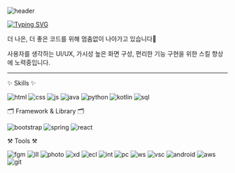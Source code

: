 ![header](https://capsule-render.vercel.app/api?type=venom&color=gradient&height=300&section=header&text=Hello,I'm&nbsp;Mijin&fontSize=90&stroke=FFFFFF&fontColor=222222)

[![Typing SVG](https://readme-typing-svg.demolab.com?font=Fira+Code&size=15&pause=1000&color=999999&random=false&width=435&lines=let+mijin+%3D+%5B%22design%22%2C+%22frontEnd%22%2C+%22backEnd%22%5D)](https://git.io/typing-svg)

더 나은, 더 좋은 코드를 위해 멈춤없이 나아가고 있습니다🚥

사용자를 생각하는 UI/UX, 가시성 높은 화면 구성, 편리한 기능 구현을 위한 스킬 향상에 노력중입니다.

---

✨ Skills ✨

![html](https://img.shields.io/badge/HTML5-E34F26?style=for-the-badge&logo=html5&logoColor=white)
![css](https://img.shields.io/badge/CSS-239120?&style=for-the-badge&logo=css3&logoColor=white)
![js](https://img.shields.io/badge/JavaScript-F7DF1E?style=for-the-badge&logo=JavaScript&logoColor=white)
![java](https://img.shields.io/badge/Java-ED8B00?style=for-the-badge&logo=openjdk&logoColor=white)
![python](https://img.shields.io/badge/Python-3776AB?style=for-the-badge&logo=python&logoColor=white)
![kotlin](https://img.shields.io/badge/Kotlin-0095D5?&style=for-the-badge&logo=kotlin&logoColor=white)
![sql](https://img.shields.io/badge/MariaDB-003545?style=for-the-badge&logo=mariadb&logoColor=white)

🗂 Framework & Library 🗂

![bootstrap](https://img.shields.io/badge/Bootstrap-563D7C?style=for-the-badge&logo=bootstrap&logoColor=white)
![spring](https://img.shields.io/badge/Spring-6DB33F?style=for-the-badge&logo=spring&logoColor=white)
![react](https://img.shields.io/badge/React-20232A?style=for-the-badge&logo=react&logoColor=61DAFB)

⚒ Tools ⚒

![fgm](https://img.shields.io/badge/Figma-F24E1E?style=for-the-badge&logo=figma&logoColor=white)
![ill](https://img.shields.io/badge/Adobe%20Illustrator-FF9A00?style=for-the-badge&logo=adobe%20illustrator&logoColor=white)
![photo](https://img.shields.io/badge/Adobe%20Photoshop-31A8FF?style=for-the-badge&logo=Adobe%20Photoshop&logoColor=black)
![xd](https://img.shields.io/badge/Adobe%20XD-470137?style=for-the-badge&logo=Adobe%20XD&logoColor=#FF61F6)
![ecl](https://img.shields.io/badge/Eclipse-2C2255?style=for-the-badge&logo=eclipse&logoColor=white)
![int](https://img.shields.io/badge/IntelliJ_IDEA-000000.svg?style=for-the-badge&logo=intellij-idea&logoColor=white)
![pc](https://img.shields.io/badge/PyCharm-000000.svg?&style=for-the-badge&logo=PyCharm&logoColor=white)
![ws](https://img.shields.io/badge/WebStorm-000000?style=for-the-badge&logo=WebStorm&logoColor=white)
![vsc](https://img.shields.io/badge/Visual_Studio_Code-0078D4?style=for-the-badge&logo=visual%20studio%20code&logoColor=white)
![android](https://img.shields.io/badge/Android-3DDC84?style=for-the-badge&logo=android&logoColor=white)
![aws](https://img.shields.io/badge/Amazon_AWS-232F3E?style=for-the-badge&logo=amazon-aws&logoColor=white)
![git](https://img.shields.io/badge/GitHub-100000?style=for-the-badge&logo=github&logoColor=white)
